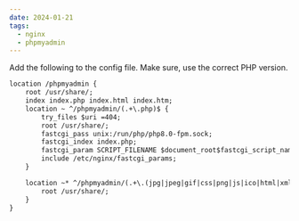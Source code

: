 ```yaml
---
date: 2024-01-21
tags:
  - nginx
  - phpmyadmin
---
```


Add the following to the config file. Make sure, use the correct PHP version.

```txt
location /phpmyadmin {
    root /usr/share/;
    index index.php index.html index.htm;
    location ~ ^/phpmyadmin/(.+\.php)$ {
        try_files $uri =404;
        root /usr/share/;
        fastcgi_pass unix:/run/php/php8.0-fpm.sock;
        fastcgi_index index.php;
        fastcgi_param SCRIPT_FILENAME $document_root$fastcgi_script_name;
        include /etc/nginx/fastcgi_params;
    }

    location ~* ^/phpmyadmin/(.+\.(jpg|jpeg|gif|css|png|js|ico|html|xml|txt))$ {
        root /usr/share/;
    }
}
```